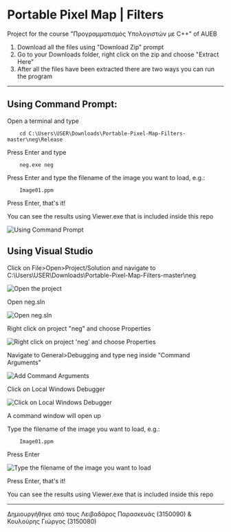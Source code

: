 # Portable Pixel Map | Filters
Project for the course "Προγραμματισμός Υπολογιστών με C++" of AUEB

1. Download all the files using &quot;Download Zip&quot; prompt
2. Go to your Downloads folder, right click on the zip and choose &quot;Extract Here&quot;
3. After all the files have been extracted there are two ways you can run the program

* * *

## Using Command Prompt:

Open a terminal and type

        cd C:\Users\USER\Downloads\Portable-Pixel-Map-Filters-master\neg\Release

Press Enter and type

        neg.exe neg

Press Enter and type the filename of the image you want to load, e.g.:

        Image01.ppm

Press Enter, that&#39;s it!

You can see the results using Viewer.exe that is included inside this repo

![Using Command Prompt](https://github.com/paraskevasleivadaros/Portable-Pixel-Map-Filters/blob/master/screenshots/Using%20Command%20Prompt.png)

## Using Visual Studio

Click on File>Open>Project/Solution and navigate to C:\Users\USER\Downloads\Portable-Pixel-Map-Filters-master\neg

![Open the project](https://github.com/paraskevasleivadaros/Portable-Pixel-Map-Filters/blob/master/screenshots/Open%20the%20project.png)

Open neg.sln

![Open neg.sln](https://github.com/paraskevasleivadaros/Portable-Pixel-Map-Filters/blob/master/screenshots/Open%20neg.sln.png)

Right click on project "neg" and choose Properties

![Right click on project 'neg' and choose Properties](https://github.com/paraskevasleivadaros/Portable-Pixel-Map-Filters/blob/master/screenshots/Right%20click%20on%20project%20'neg'%20and%20choose%20Properties.png)

Navigate to General>Debugging and type neg inside &quot;Command Arguments&quot;

![Add Command Arguments](https://github.com/paraskevasleivadaros/Portable-Pixel-Map-Filters/blob/master/screenshots/Add%20Command%20Arguments.png)

Click on Local Windows Debugger

![Click on Local Windows Debugger](https://github.com/paraskevasleivadaros/Portable-Pixel-Map-Filters/blob/master/screenshots/Click%20on%20Local%20Windows%20Debugger.png)

A command window will open up

Type the filename of the image you want to load, e.g.: 
               
        Image01.ppm

Press Enter

![Type the filename of the image you want to load](https://github.com/paraskevasleivadaros/Portable-Pixel-Map-Filters/blob/master/screenshots/Type%20the%20filename%20of%20the%20image%20you%20want%20to%20load.png)

Press Enter, that&#39;s it!

You can see the results using Viewer.exe that is included inside this repo

* * *

Δημιουργήθηκε από τους Λειβαδάρος Παρασκευάς (3150090) & Κουλούρης Γιώργος (3150080)
